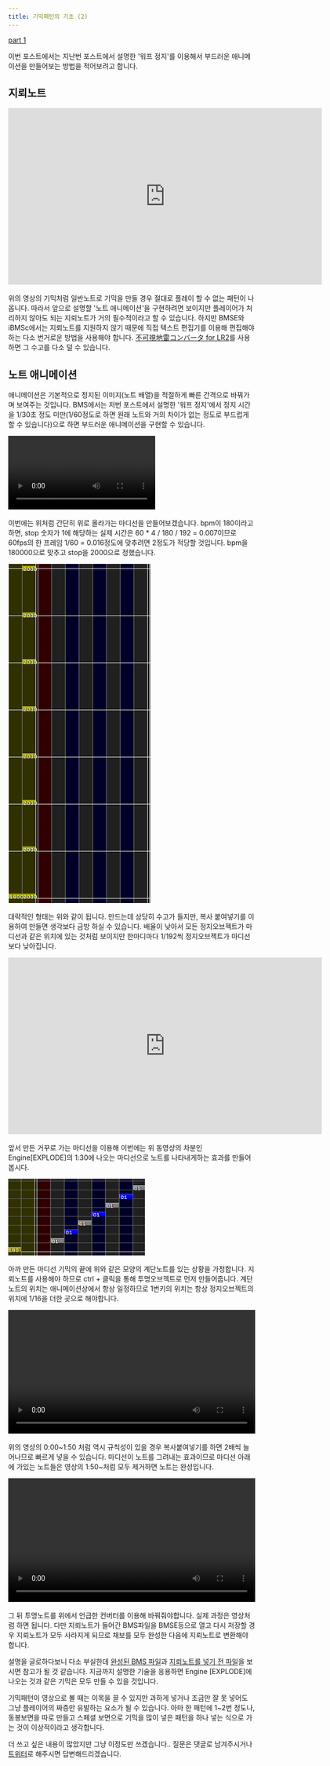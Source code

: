 ```yaml
---
title: 기믹패턴의 기초 (2)
---
```



[part 1](https://tejawha.github.io/2016/12/16/intorduction-to-gimmicked-object/)

이번 포스트에서는 지난번 포스트에서 설명한 '워프 정지'를 이용해서 부드러운 애니메이션을 만들어보는 방법을 적어보려고 합니다.

## 지뢰노트

<iframe width="640" height="360" src="https://www.youtube.com/embed/mBdZ2tCtse4" frameborder="0" allowfullscreen></iframe>

위의 영상의 기믹처럼 일반노트로 기믹을 만들 경우 절대로 플레이 할 수 없는 패턴이 나옵니다. 따라서 앞으로 설명할 '노트 애니메이션'을 구현하려면 보이지만 플레이어가 처리하지 않아도 되는 지뢰노트가 거의 필수적이라고 할 수 있습니다. 하지만 BMSE와 iBMSc에서는 지뢰노트를 지원하지 않기 때문에 직접 텍스트 편집기를 이용해 편집해야하는 다소 번거로운 방법을 사용해야 합니다. [不可視地雷コンバータ for LR2](http://nekokan.dyndns.info/%7Eotlovers/guidance/guidance_4b.html)를 사용하면 그 수고를 다소 덜 수 있습니다.

## 노트 애니메이션

애니메이션은 기본적으로 정지된 이미지(노트 배열)을 적절하게 빠른 간격으로 바꿔가며 보여주는 것입니다. BMS에서는 저번 포스트에서 설명한 '워프 정지'에서 정지 시간을 1/30초 정도 미만(1/60정도로 하면 원래 노트와 거의 차이가 없는 정도로 부드럽게 할 수 있습니다)으로 하면 부드러운 애니메이션을 구현할 수 있습니다.

<video controls>
    <source src="/assets/2016-12-19/backward.webm" type="video/webm">
</video>

이번에는 위처럼 간단히 위로 올라가는 마디선을 만들어보겠습니다. bpm이 180이라고 하면, stop 숫자가 1에 해당하는 실제 시간은 60 * 4 / 180 / 192 = 0.007이므로 60fps의 한 프레임 1/60 = 0.016정도에 맞추려면 2정도가 적당할 것입니다. bpm을 180000으로 맞추고 stop을 2000으로 정했습니다.

![backward](/assets/2016-12-19/backward.png)

대략적인 형태는 위와 같이 됩니다. 만드는데 상당히 수고가 들지만, 복사 붙여넣기를 이용하여 만들면 생각보다 금방 하실 수 있습니다. 배율이 낮아서 모든 정지오브젝트가 마디선과 같은 위치에 있는 것처럼 보이지만 한마디마다 1/192씩 정지오브젝트가 마디선보다 낮아집니다.

<iframe width="640" height="360" src="https://www.youtube.com/embed/1BP8X6bWNBA" frameborder="0" allowfullscreen></iframe>

앞서 만든 거꾸로 가는 마디선을 이용해 이번에는 위 동영상의 차분인 Engine[EXPLODE]의 1:30에 나오는 마디선으로 노트를 나타내게하는 효과를 만들어봅시다.

![noteback](/assets/2016-12-19/noteback1.png)

아까 만든 마디선 기믹의 끝에 위와 같은 모양의 계단노트를 있는 상황을 가정합니다. 지뢰노트를 사용해야 하므로 ctrl + 클릭을 통해 투명오브젝트로 먼저 만들어줍니다. 계단노트의 위치는 애니메이션상에서 항상 일정하므로 1번키의 위치는 항상 정지오브젝트의 위치에 1/16을 더한 곳으로 해야합니다.


<video controls width = "100%">
    <source src="/assets/2016-12-19/copypaste.webm" type="video/webm">
</video>

위의 영상의 0:00~1:50 처럼 역시 규칙성이 있을 경우 복사붙여넣기를 하면 2배씩 늘어나므로 빠르게 넣을 수 있습니다. 마디선이 노트를 그려내는 효과이므로 마디선 아래에 가있는 노트들은 영상의 1:50~처럼 모두 제거하면 노트는 완성입니다.

<video controls width = "100%">
    <source src="/assets/2016-12-19/landmine.webm" type="video/webm">
</video>

그 뒤 투명노트를 위에서 언급한 컨버터를 이용해 바꿔줘야합니다. 실제 과정은 영상처럼 하면 됩니다. 다만 지뢰노트가 들어간 BMS파일을 BMSE등으로 열고 다시 저장할 경우 지뢰노트가 모두 사라지게 되므로 채보를 모두 완성한 다음에 지뢰노트로 변환해야 합니다.


설명을 글로하다보니 다소 부실한데 [완성된 BMS 파일](/assets/2016-12-19/backward.bms)과 [지뢰노트를 넣기 전 파일](/assets/2016-12-19/backward_before.bms)을 보시면 참고가 될 것 같습니다. 지금까지 설명한 기술을 응용하면 Engine [EXPLODE]에 나오는 것과 같은 기믹은 모두 만들 수 있을 것입니다.

기믹패턴이 영상으로 볼 때는 이목을 끌 수 있지만 과하게 넣거나 조금만 잘 못 넣어도 그냥 플레이어의 짜증만 유발하는 요소가 될 수 있습니다. 아마 한 패턴에 1~2번 정도나, 동봉보면을 따로 만들고 스페셜 보면으로 기믹을 많이 넣은 패턴을 하나 넣는 식으로 가는 것이 이상적이라고 생각합니다. 

더 쓰고 싶은 내용이 많았지만 그냥 이정도만 쓰겠습니다.. 질문은 댓글로 남겨주시거나 [트위터](https://twitter.com/xxyzzzzz)로 해주시면 답변해드리겠습니다.